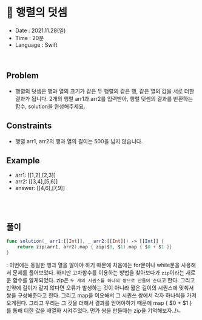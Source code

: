 # 🌼 행렬의 덧셈
- Date : 2021.11.28(일)
- Time : 20분
- Language : Swift
<br>

## Problem

- 행렬의 덧셈은 행과 열의 크기가 같은 두 행렬의 같은 행, 같은 열의 값을 서로 더한 결과가 됩니다. 2개의 행렬 arr1과 arr2를 입력받아, 행렬 덧셈의 결과를 반환하는 함수, solution을 완성해주세요.


## Constraints
- 행렬 arr1, arr2의 행과 열의 길이는 500을 넘지 않습니다.


## Example

- arr1: [[1,2],[2,3]]
- arr2: [[3,4],[5,6]]
- answer: [[4,6],[7,9]]

<br><br>

## 풀이
```swift
func solution(_ arr1:[[Int]], _ arr2:[[Int]]) -> [[Int]] {
    return zip(arr1, arr2).map { zip($0, $1).map { $0 + $1 }}
}
```
: 이번에는 동일한 행과 열을 알아야 하기 때문에 처음에는 for문이나 while문을 사용해서 문제를 풀어보았다. 하지만 고차함수를 이용하는 방법을 찾아보다가 ```zip```이라는 새로운 함수를 알게되었다. zip은 ```두 개의 시퀀스를 하나의 쌍으로 만들어 준다```고 한다. 그리고 만약에 길이가 같지 않다면 오류가 발생하는 것이 아니라 짧은 길이의 시퀀스에 맞춰서 쌍을 구성해준다고 한다. 그리고 map을 이요해서 그 시퀀쓰 쌍에서 각자 하나씩을 가져오게된다. 그리고 우리는 그 것을 더해서 결과를 얻어야하기 때문에 map { $0 + $1 } 를 통해 더한 값을 배열화 시켜주었다. 먼가 쌍을 만들때는 zip을 기억해보자..!ㄴ
